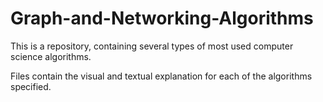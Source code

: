 # Graph-and-Networking-Algorithms
This is a repository, containing several types of most used computer science algorithms.

Files contain the visual and textual explanation for each of the algorithms specified.
